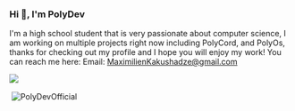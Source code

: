 <h3 display="inline">Hi 👋, I'm PolyDev</h1>

<p>I'm a high school student that is very passionate about computer science, I am working on multiple projects right now including PolyCord, and PolyOs, thanks for checking out my profile and I hope you will enjoy my work! You can reach me here: Email: <a href="MaximilienKakushadze@gmail.com">MaximilienKakushadze@gmail.com</a></p>

![](https://komarev.com/ghpvc/?username=your-github-username&style=flat)

<p>&nbsp;<img align="center" src="https://github-readme-stats.vercel.app/api?username=PolyDevOfficial&show_icons=true&locale=en" alt="PolyDevOfficial" /></p>
